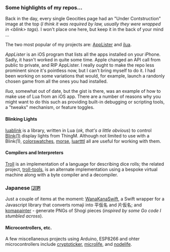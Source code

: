 ### Some highlights of my repos... 

Back in the day, every single Geocities page had an "Under Contstruction" image at the top (_I think it was required by law, usually they were wrapped in &lt;blink&gt; tags_). I won't place one here, but keep it in the back of your mind ...

The two most popular of my projects are: [AppLister] and [ilua].

*AppLister* is an iOS program that lists all the apps installed on your iPhone. Sadly, it hasn't worked in quite some time. Apple changed an API call from public to private, and RIP AppLister. I really ought to make the repo less prominent since it's pointless now, but I can't bring myself to do it. I had been working on some variations that would, for example, launch a randonly chosen game from all the ones you had installed.

*Ilua*, somewhat out of date, but the gist is there, was an example of how to make use of Lua from an iOS app. There are a number of reasons why you might want to do this such as providing built-in debugging or scripting tools, a "tweaks" mechanism, or feature toggles.

#### Blinking Lights

[luablink] is a library, written in Lua (_ok, that's a little obvious_) to control [Blink(1)] display lights from ThingM.
Although not limited to use with a Blink(1), [colorswatches], [morse], [luartttl] all are useful for working with them. 

#### Compilers and Interpreters

[Troll] is an implementation of a language for describing dice rolls; the related project, [troll-tools], is an alternate implementation using a bespoke virtual machine along with a byte compiler and a decompiler.

### Japanese 🇯🇵

Just a couple of items at the moment: [WanaKanaSwift], a Swift wrapper for a Javascript library that converts romaji into 平仮名 and 片仮名; and [komapainter] - generate PNGs of Shogi pieces (_inspired by some Go code I stumbled across_).

#### Microcontrollers, etc.

A few miscellaneous projects using Arduino, ESP8266 and ohter microcontrollers include [cryptoticker], [microlife], and [nodelife].

[AppLister]: https://github.com/profburke/AppLister
[Blink(1)]: https://blink1.thingm.com/
[colorswatches]: https://github.com/profburke/colorswatches
[cryptoticker]: https://github.com/profburke/cryptoticker
[ilua]: https://github.com/profburke/ilua
[luablink]: https://github.com/profburke/luablink
[luartttl]: https://github.com/profburke/luartttl
[komapainter]: https://github.com/profburke/komapainter
[microlife]: https://github.com/profburke/microlife
[morse]: https://github.com/profburke/morse
[nodelife]: https://github.com/profburke/nodelife
[Troll]: https://github.com/profburke/troll
[troll-tools]: https://github.com/profburke/troll-tools
[WanaKanaSwift]: https://github.com/profburke/WanaKanaSwift

<!--
**profburke/profburke** is a ✨ _special_ ✨ repository because its `README.md` (this file) appears on your GitHub profile.

Here are some ideas to get you started:

- 🔭 I’m currently working on ...
- 🌱 I’m currently learning ...
- 👯 I’m looking to collaborate on ...
- 🤔 I’m looking for help with ...
- 💬 Ask me about ...
- 📫 How to reach me: ...
- 😄 Pronouns: ...
- ⚡ Fun fact: ...
-->
